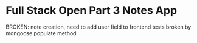 # Full Stack Open Part 3 Notes App

BROKEN:
note creation, need to add user field to frontend
tests broken by mongoose populate method